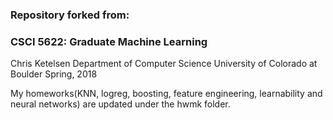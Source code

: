 ### Repository forked from: 
### CSCI 5622: Graduate Machine Learning
Chris Ketelsen 
Department of Computer Science
University of Colorado at Boulder 
Spring, 2018 

My homeworks(KNN, logreg, boosting, feature engineering, learnability and neural networks) are updated under the hwmk folder.
